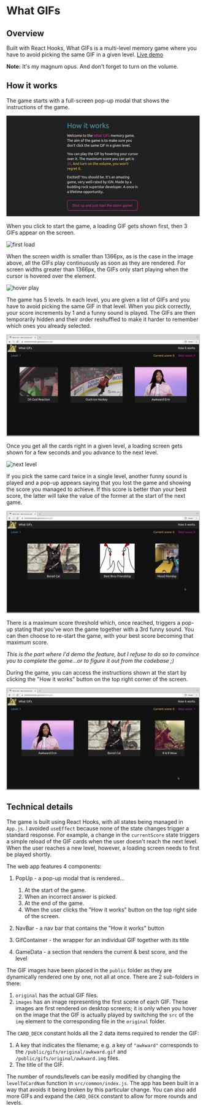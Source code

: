 # What GIFs

## Overview

Built with React Hooks, What GIFs is a multi-level memory game where you have to avoid picking the same GIF in a given level. [Live demo](https://mihailthebuilder.github.io/what-gifs/)

**Note:** It's my magnum opus. And don't forget to turn on the volume.

## How it works

The game starts with a full-screen pop-up modal that shows the instructions of the game.

![instructions](./demo/intro.png)

When you click to start the game, a loading GIF gets shown first, then 3 GIFs appear on the screen.

![first load](./demo/first-load.gif)

When the screen width is smaller than 1366px, as is the case in the image above, all the GIFs play continuously as soon as they are rendered. For screen widths greater than 1366px, the GIFs only start playing when the cursor is hovered over the element.

![hover play](./demo/hover-play.gif)

The game has 5 levels. In each level, you are given a list of GIFs and you have to avoid picking the same GIF in that level. When you pick correctly, your score increments by 1 and a funny sound is played. The GIFs are then temporarily hidden and their order reshuffled to make it harder to remember which ones you already selected.

![correct](./demo/correct.gif)

Once you get all the cards right in a given level, a loading screen gets shown for a few seconds and you advance to the next level.

![next level](./demo/next-level.gif)

If you pick the same card twice in a single level, another funny sound is played and a pop-up appears saying that you lost the game and showing the score you managed to achieve. If this score is better than your best score, the latter will take the value of the former at the start of the next game.

![wrong answer](./demo/wrong-answer.gif)

There is a maximum score threshold which, once reached, triggers a pop-up stating that you've won the game together with a 3rd funny sound. You can then choose to re-start the game, with your best score becoming that maximum score.

_This is the part where I'd demo the feature, but I refuse to do so to convince you to complete the game...or to figure it out from the codebase ;)_

During the game, you can access the instructions shown at the start by clicking the "How it works" button on the top right corner of the screen.

![instructions](./demo/instructions.gif)

## Technical details

The game is built using React Hooks, with all states being managed in `App.js`. I avoided `useEffect` because none of the state changes trigger a standard response. For example, a change in the `currentScore` state triggers a simple reload of the GIF cards when the user doesn't reach the next level. When the user reaches a new level, however, a loading screen needs to first be played shortly.

The web app features 4 components:

1. PopUp - a pop-up modal that is rendered...

   1. At the start of the game.
   2. When an incorrect answer is picked.
   3. At the end of the game.
   4. When the user clicks the "How it works" button on the top right side of the screen.

2. NavBar - a nav bar that contains the "How it works" button
3. GifContainer - the wrapper for an individual GIF together with its title
4. GameData - a section that renders the current & best score, and the level

The GIF images have been placed in the `public` folder as they are dynamically rendered one by one, not all at once. There are 2 sub-folders in there:

1. `original` has the actual GIF files.
2. `images` has an image representing the first scene of each GIF. These images are first rendered on desktop screens; it is only when you hover on the image that the GIF is actually played by switching the `src` of the `img` element to the corresponding file in the `original` folder.

The `CARD_DECK` constant holds all the 2 data items required to render the GIF:

1. A key that indicates the filename; e.g. a key of `"awkward"` corresponds to the `/public/gifs/original/awkward.gif` and `/public/gifs/original/awkward.img` files.
2. The title of the GIF.

The number of rounds/levels can be easily modified by changing the `levelToCardNum` function in `src/common/index.js`. The app has been built in a way that avoids it being broken by this particular change. You can also add more GIFs and expand the `CARD_DECK` constant to allow for more rounds and levels.

